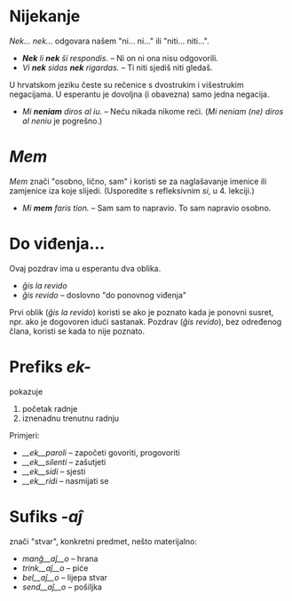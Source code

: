 # Nijekanje

*Nek... nek...* odgovara našem "ni... ni..." ili "niti... niti...".

- *__Nek__ li __nek__ ŝi respondis.*   – Ni on ni ona nisu odgovorili.
- *Vi __nek__ sidas __nek__ rigardas.* – Ti niti sjediš niti gledaš.

U hrvatskom jeziku česte su rečenice s dvostrukim i višestrukim negacijama.
U esperantu je dovoljna (i obavezna) samo jedna negacija. 

- *Mi __neniam__ diros al iu.* – Neću nikada nikome reći. (*Mi neniam (ne) diros al neniu* je pogrešno.)

# *Mem*

*Mem* znači "osobno, lično, sam" i koristi se za naglašavanje imenice ili zamjenice iza koje slijedi. (Usporedite s refleksivnim *si*, u 4. lekciji.)

- *Mi __mem__ faris tion.*  – Sam sam to napravio. To sam napravio osobno.

# Do viđenja…

Ovaj pozdrav ima u esperantu dva oblika.

- *ĝis la revido* 
- *ĝis revido* – doslovno "do ponovnog viđenja"

Prvi oblik (*ĝis la revido*) koristi se ako je poznato kada je ponovni susret, npr. ako je dogovoren idući sastanak. 
Pozdrav (*ĝis revido*), bez određenog člana, koristi se kada to nije poznato.

# Prefiks *ek-*

pokazuje

1. početak radnje
2. iznenadnu trenutnu radnju

Primjeri:

- *__ek__paroli*  – započeti govoriti, progovoriti
- *__ek__silenti* – zašutjeti
- *__ek__sidi*    – sjesti
- *__ek__ridi*    – nasmijati se
 
# Sufiks *-aĵ*

znači "stvar", konkretni predmet, nešto materijalno:

- *manĝ__aĵ__o*  – hrana
- *trink__aĵ__o* – piće
- *bel__aĵ__o*   – lijepa stvar
- *send__aĵ__o*  – pošiljka
 
